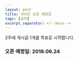 ```yaml
---
layout: post
title: 사이트 오픈 예정일
tags: [공지]
excerpt_separator: <!--more-->
---
```

2주에 게시글 1개를 목표로 시작합니다.
<!--more-->



### 오픈 예정일: 2018.06.24
